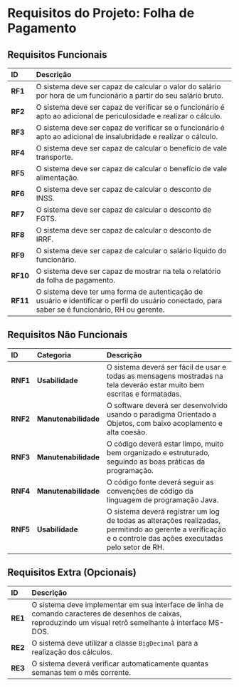 # Requisitos do Projeto: Folha de Pagamento

## Requisitos Funcionais

| ID | Descrição |
| :--- | :--- |
| **RF1** | O sistema deve ser capaz de calcular o valor do salário por hora de um funcionário a partir do seu salário bruto. |
| **RF2** | O sistema deve ser capaz de verificar se o funcionário é apto ao adicional de periculosidade e realizar o cálculo. |
| **RF3** | O sistema deve ser capaz de verificar se o funcionário é apto ao adicional de insalubridade e realizar o cálculo. |
| **RF4** | O sistema deve ser capaz de calcular o benefício de vale transporte. |
| **RF5** | O sistema deve ser capaz de calcular o benefício de vale alimentação. |
| **RF6** | O sistema deve ser capaz de calcular o desconto de INSS. |
| **RF7** | O sistema deve ser capaz de calcular o desconto de FGTS. |
| **RF8** | O sistema deve ser capaz de calcular o desconto de IRRF. |
| **RF9** | O sistema deve ser capaz de calcular o salário líquido do funcionário. |
| **RF10**| O sistema deve ser capaz de mostrar na tela o relatório da folha de pagamento. |
| **RF11**| O sistema deve ter uma forma de autenticação de usuário e identificar o perfil do usuário conectado, para saber se é funcionário, RH ou gerente. |

## Requisitos Não Funcionais

| ID | Categoria | Descrição |
| :--- | :--- | :--- |
| **RNF1** | **Usabilidade** | O sistema deverá ser fácil de usar e todas as mensagens mostradas na tela deverão estar muito bem escritas e formatadas. |
| **RNF2** | **Manutenabilidade** | O software deverá ser desenvolvido usando o paradigma Orientado a Objetos, com baixo acoplamento e alta coesão. |
| **RNF3** | **Manutenabilidade** | O código deverá estar limpo, muito bem organizado e estruturado, seguindo as boas práticas da programação. |
| **RNF4** | **Manutenabilidade** | O código fonte deverá seguir as convenções de código da linguagem de programação Java. |
| **RNF5** | **Usabilidade** | O sistema deverá registrar um log de todas as alterações realizadas, permitindo ao gerente a verificação e o controle das ações executadas pelo setor de RH. |

## Requisitos Extra (Opcionais)

| ID | Descrição |
| :--- | :--- |
| **RE1** | O sistema deve implementar em sua interface de linha de comando caracteres de desenhos de caixas, reproduzindo um visual retrô semelhante à interface MS-DOS. |
| **RE2** | O sistema deve utilizar a classe `BigDecimal` para a realização dos cálculos. |
| **RE3** | O sistema deverá verificar automaticamente quantas semanas tem o mês corrente. |
